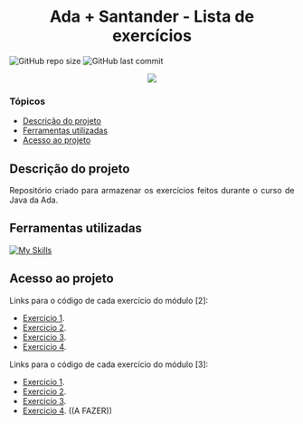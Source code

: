 # <h1 align="center"> Ada + Santander - Lista de exercícios </h1>
![GitHub repo size](https://img.shields.io/github/repo-size/PedroQueiroz1/Ada_Santander?style=plastic)
![GitHub last commit](https://img.shields.io/github/last-commit/PedroQueiroz1/Ada_Santander?style=plastic)

<p align="center">
   <img src="http://img.shields.io/static/v1?label=STATUS&message=EM%DESENVOLVIMENTO&color=RED&style=for-the-badge" #vitrinedev/>
</p>

### Tópicos 

- [Descrição do projeto](#descrição-do-projeto)
- [Ferramentas utilizadas](#ferramentas-utilizadas)
- [Acesso ao projeto](#acesso-ao-projeto)

## Descrição do projeto 

<p align="justify">
   Repositório criado para armazenar os exercícios feitos durante o curso de Java da Ada.
 
## Ferramentas utilizadas
[![My Skills](https://skillicons.dev/icons?i=java)](https://skillicons.dev)

## Acesso ao projeto

Links para o código de cada exercício do módulo [2]:
- [Exercicio 1](https://github.com/PedroQueiroz1/Ada_Santander/tree/main/src/main/java/br/com/ada/modulodois/exercicioum).
- [Exercicio 2](https://github.com/PedroQueiroz1/Ada_Santander/tree/main/src/main/java/br/com/ada/modulodois/exerciciodois).
- [Exercicio 3](https://github.com/PedroQueiroz1/Ada_Santander/tree/main/src/main/java/br/com/ada/modulodois/exerciciotres).
- [Exercicio 4](https://github.com/PedroQueiroz1/Ada_Santander/tree/main/src/main/java/br/com/ada/modulodois/exercicioquatro).

Links para o código de cada exercício do módulo [3]:
- [Exercicio 1](https://github.com/PedroQueiroz1/Ada_Santander/tree/main/src/main/java/br/com/ada/modulotres/exercicioum).
- [Exercicio 2](https://github.com/PedroQueiroz1/Ada_Santander/tree/main/src/main/java/br/com/ada/modulotres/exerciciodois).
- [Exercicio 3](https://github.com/PedroQueiroz1/Ada_Santander/tree/main/src/main/java/br/com/ada/modulotres/exerciciotres).
- [Exercicio 4](). ((A FAZER)) 
